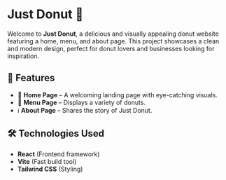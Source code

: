 # Just Donut 🍩

Welcome to **Just Donut**, a delicious and visually appealing donut website featuring a home, menu, and about page. This project showcases a clean and modern design, perfect for donut lovers and businesses looking for inspiration.

## 🎯 Features

- 🍩 **Home Page** – A welcoming landing page with eye-catching visuals.
- 📜 **Menu Page** – Displays a variety of donuts.
- ℹ️ **About Page** – Shares the story of Just Donut.

## 🛠️ Technologies Used

- **React** (Frontend framework)
- **Vite** (Fast build tool)
- **Tailwind CSS** (Styling)
